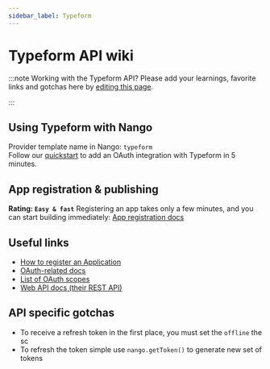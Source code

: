 ```yaml
---
sidebar_label: Typeform
---
```


# Typeform API wiki

:::note Working with the Typeform API?
Please add your learnings, favorite links and gotchas here by [editing this page](https://github.com/nangohq/nango/tree/master/docs/docs/providers/typeform.md).

:::

## Using Typeform with Nango

Provider template name in Nango: `typeform`  
Follow our [quickstart](../quickstart.md) to add an OAuth integration with Typeform in 5 minutes.

## App registration & publishing

**Rating: `Easy & fast`**
Registering an app takes only a few minutes, and you can start building immediately: [App registration docs](https://www.typeform.com/developers/get-started/applications/#1-create-an-application-in-the-typeform-admin-panel)


## Useful links

- [How to register an Application](https://www.typeform.com/developers/get-started/applications/#1-create-an-application-in-the-typeform-admin-panel)
- [OAuth-related docs](https://www.typeform.com/developers/get-started/applications/)
- [List of OAuth scopes](https://www.typeform.com/developers/get-started/scopes)
- [Web API docs (their REST API)](https://www.typeform.com/developers/create)

## API specific gotchas

- To receive a refresh token in the first place, you must set the `offline` the sc
- To refresh the token simple use `nango.getToken()` to generate new set of tokens

